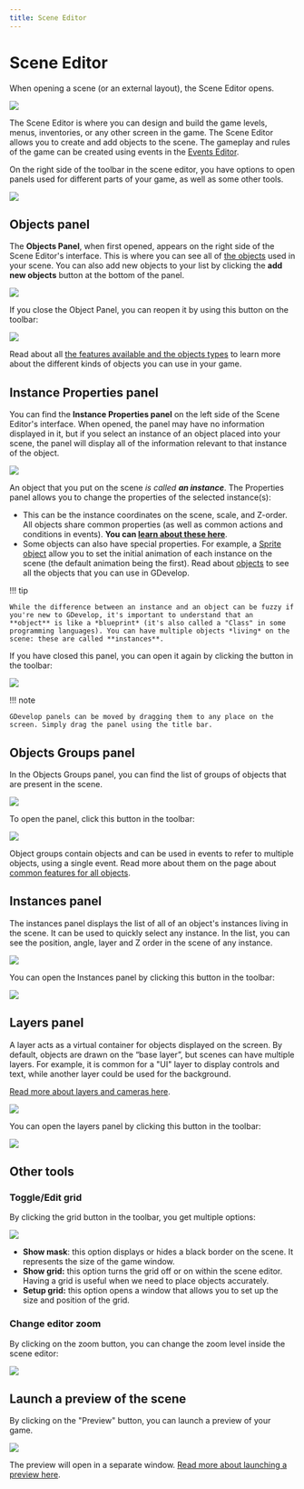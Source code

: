```yaml
---
title: Scene Editor
---
```

# Scene Editor

When opening a scene (or an external layout), the Scene Editor opens.

![](/gdevelop5/interface/scene-editor/pasted/20230310-185143.png)

The Scene Editor is where you can design and build the game levels, menus,  inventories, or any other screen in the game. The Scene Editor allows you to create and add objects to the scene. The gameplay and rules of the game can be created using events in the [Events Editor](/gdevelop5/interface/events-editor).

On the right side of the toolbar in the scene editor, you have options to open panels used for different parts of your game, as well as some other tools.

![](/gdevelop5/interface/scene-editor/pasted/20230310-185534.png)

## Objects panel

The **Objects Panel**, when first opened, appears on the right side of the Scene Editor's interface. This is where you can see all of [the objects](/gdevelop5/objects) used in your scene. You can also add new objects to your list by clicking the **add new objects** button at the bottom of the panel.

![](/gdevelop5/interface/scene-editor/pasted/20230307-152758.png)

If you close the Object Panel, you can reopen it by using this button on the toolbar:

![](/gdevelop5/interface/scene-editor/pasted/20230307-152850.png)

Read about all [the features available and the objects types](/gdevelop5/objects) to learn more about the different kinds of objects you can use in your game.

## Instance Properties panel

You can find the **Instance Properties panel** on the left side of the Scene Editor's interface. When opened, the panel may have no information displayed in it, but if you select an instance of an object placed into your scene, the panel will display all of the information relevant to that instance of the object.

![](/gdevelop5/interface/scene-editor/pasted/20230307-153101.png)

An object that you put on the scene _is called **an instance**_. The Properties panel allows you to change the properties of the selected instance(s):

* This can be the instance coordinates on the scene, scale, and Z-order. All objects share common properties (as well as common actions and conditions in events). **You can [learn about these here](/gdevelop5/objects/base_object)**.
* Some objects can also have special properties. For example, a [Sprite object](/gdevelop5/objects/sprite) allow you to set the initial animation of each instance on the scene (the default animation being the first). Read about [objects](/gdevelop5/objects) to see all the objects that you can use in GDevelop.

!!! tip

    While the difference between an instance and an object can be fuzzy if you're new to GDevelop, it's important to understand that an **object** is like a *blueprint* (it's also called a "Class" in some programming languages). You can have multiple objects *living* on the scene: these are called **instances**.

If you have closed this panel, you can open it again by clicking the button in the toolbar:

![](/gdevelop5/interface/scene-editor/pasted/20230307-153412.png)

!!! note

    GDevelop panels can be moved by dragging them to any place on the screen. Simply drag the panel using the title bar.

## Objects Groups panel

In the Objects Groups panel, you can find the list of groups of objects that are present in the scene.

![](/gdevelop5/interface/scene-editor/pasted/20230307-153605.png)

To open the panel, click this button in the toolbar:

![](/gdevelop5/interface/scene-editor/pasted/20230307-153646.png)

Object groups contain objects and can be used in events to refer to multiple objects, using a single event. Read more about them on the page about [common features for all objects](/gdevelop5/objects/base_object).

## Instances panel

The instances panel displays the list of all of an object's instances living in the scene. It can be used to quickly select any instance. In the list, you can see the position, angle, layer and Z order in the scene of any instance.

![](/gdevelop5/interface/scene-editor/pasted/20230307-153940.png)

You can open the Instances panel by clicking this button in the toolbar:

![](/gdevelop5/interface/scene-editor/pasted/20230307-153850.png)

## Layers panel

A layer acts as a virtual container for objects displayed on the screen. By default, objects are drawn on the “base layer”, but scenes can have multiple layers. For example, it is common for a "UI" layer to display controls and text, while another layer could be used for the background.

[Read more about layers and cameras here](/gdevelop5/interface/scene-editor/layers-and-cameras).

![](/gdevelop5/interface/scene-editor/pasted/20230307-154253.png)

You can open the layers panel by clicking this button in the toolbar:

![](/gdevelop5/interface/scene-editor/pasted/20230307-154323.png)

## Other tools

### Toggle/Edit grid

By clicking the grid button in the toolbar, you get multiple options:

![](/gdevelop5/interface/scene-editor/pasted/20230307-154726.png)

* **Show mask**: this option displays or hides a black border on the scene. It represents the size of the game window.
* **Show grid:** this option turns the grid off or on within the scene editor. Having a grid is useful when we need to place objects accurately.
* **Setup grid:** this option opens a window that allows you to set up the size and position of the grid.

### Change editor zoom

By clicking on the zoom button, you can change the zoom level inside the scene editor:

![](/gdevelop5/interface/scene-editor/pasted/20230307-154849.png)
## Launch a preview of the scene

By clicking on the "Preview" button, you can launch a preview of your game.

![](/gdevelop5/interface/scene-editor/pasted/20230307-154951.png)

The preview will open in a separate window. [Read more about launching a preview here](/gdevelop5/interface/preview).
